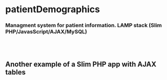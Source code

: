 # patientDemographics



<h3>Managment system for patient information. LAMP stack (Slim PHP/JavasScript/AJAX/MySQL)</h3>


<br>
<br>
<h2>Another example of a Slim PHP app with AJAX tables</h2>
